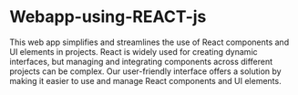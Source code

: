 # Webapp-using-REACT-js
This web app simplifies and streamlines the use of React components and UI elements in projects. React is widely used for creating dynamic interfaces, but managing and integrating components across different projects can be complex. Our user-friendly interface offers a solution by making it easier to use and manage React components and UI elements.
